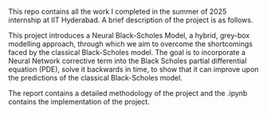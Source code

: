 This repo contains all the work I completed in the summer of 2025 internship at IIT Hyderabad. A brief description of the project is as follows.

This project introduces a Neural Black-Scholes Model, a hybrid, grey-box modelling approach, through which we aim to overcome the shortcomings faced by the classical Black-Scholes model.
The goal is to incorporate a Neural Network corrective term into the Black Scholes partial differential equation (PDE), solve it backwards in time, to show that it can improve upon the predictions of the classical Black-Scholes model.

The report contains a detailed methodology of the project and the .ipynb contains the implementation of the project.
